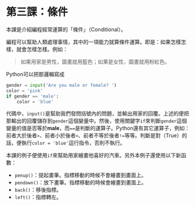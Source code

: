 # 第三課：條件
本課是介紹編程經常運算的「條件」（Conditional）。

編程可以幫助人類處理事情，其中的一項能力就算條件運算。即是：如果怎樣怎樣，就會怎樣怎樣。例如：
> 如果用家是男性，圖畫就用籃色；如果是女性，圖畫就用粉紅色。

Python可以把那邏輯寫成
```python
gender = input('Are you male or female? ')
color = 'pink'
if gender == 'male':
    color = 'blue'
```
代碼中，`input()`是幫助我們發問括號內的問題，並輸出用家的回覆。上述的便把那輸出的回覆儲存到`gender`這個變量中。然後，使用關鍵字`if`來判斷`gender`這個變量的值是否等於**male**，而`==`是判斷的運算子。Python還有其它運算子，例如：前者大於後者`>`、前者小於後者`<`、前者不等於後者`!=`等等。判斷是對（True）的話，便執行`color = 'blue'`這行指令，否則不執行。

本課的例子便使用`if`來幫助用家繪畫他喜好的汽車。另外本例子還使用以下新函數：
- `penup()`：提起畫筆。指標移動的時候不會繪畫到畫面上。
- `pendown()`：放下畫筆。指標移動的時候會繪畫到畫面上。
- `back()`：移後指標。
- `left()`：指標轉左。

